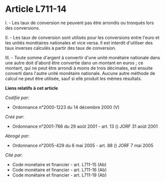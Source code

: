 # Article L711-14

I. - Les taux de conversion ne peuvent pas être arrondis ou tronqués lors des conversions.

II. - Les taux de conversion sont utilisés pour les conversions entre l'euro et les unités monétaires nationales et vice
versa. Il est interdit d'utiliser des taux inverses calculés à partir des taux de conversion.

III. - Toute somme d'argent à convertir d'une unité monétaire nationale dans une autre doit d'abord être convertie dans un
montant en euros ; ce montant, qui ne peut être arrondi à moins de trois décimales, est ensuite converti dans l'autre unité
monétaire nationale. Aucune autre méthode de calcul ne peut être utilisée, sauf si elle produit les mêmes résultats.

**Liens relatifs à cet article**

_Codifié par_:

  - Ordonnance n°2000-1223 du 14 décembre 2000 (V)

_Créé par_:

  - Ordonnance n°2001-766 du 29 août 2001 - art. 13 () JORF 31 août 2001

_Abrogé par_:

  - Ordonnance n°2005-429 du 6 mai 2005 - art. 88 () JORF 7 mai 2005

_Cité par_:

  - Code monétaire et financier - art. L711-15 (Ab)
  - Code monétaire et financier - art. L711-16 (Ab)
  - Code monétaire et financier - art. L711-19 (Ab)
